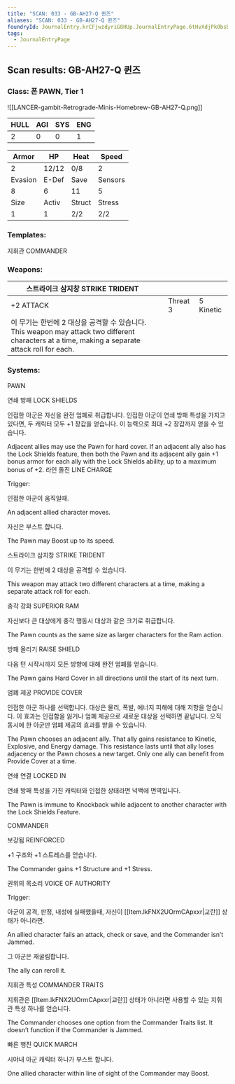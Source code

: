 ```yaml
---
title: "SCAN: 033 - GB-AH27-Q 퀸즈"
aliases: "SCAN: 033 - GB-AH27-Q 퀸즈"
foundryId: JournalEntry.krCFjwzdyriG8HUp.JournalEntryPage.6tHvXdjPk0bsBvOQ
tags:
  - JournalEntryPage
---
```

## Scan results: GB-AH27-Q 퀸즈

### Class: 폰 PAWN, Tier 1

![[LANCER-gambit-Retrograde-Minis-Homebrew-GB-AH27-Q.png]]

| HULL | AGI | SYS | ENG |
| --- | --- | --- | --- |
| 2 | 0 | 0 | 1 |

| Armor | HP | Heat | Speed |
| --- | --- | --- | --- |
| 2 | 12/12 | 0/8 | 2 |
| Evasion | E-Def | Save | Sensors |
| 8 | 6 | 11 | 5 |
| Size | Activ | Struct | Stress |
| 1 | 1 | 2/2 | 2/2 |

### Templates:

지휘관 COMMANDER

### Weapons:

| 스트라이크 삼지창 STRIKE TRIDENT |  |  |  |
| --- | --- | --- | --- |
| +2 ATTACK |  | Threat 3 | 5 Kinetic |  |
| 이 무기는 한번에 2 대상을 공격할 수 있습니다.<br/>This weapon may attack two different characters at a time, making a separate attack roll for each. |  |  |  |  |  |

### Systems:

PAWN

연쇄 방패 LOCK SHIELDS

인접한 아군은 자신을 완전 엄폐로 취급합니다. 인접한 아군이 연쇄 방패 특성을 가지고 있다면, 두 캐릭터 모두 +1 장갑을 얻습니다. 이 능력으로 최대 +2 장갑까지 얻을 수 있습니다.

Adjacent allies may use the Pawn for hard cover. If an adjacent ally also has the Lock Shields feature, then both the Pawn and its adjacent ally gain +1 bonus armor for each ally with the Lock Shields ability, up to a maximum bonus of +2. 라인 돌진 LINE CHARGE

Trigger:

인접한 아군이 움직일때.

An adjacent allied character moves.

  

자신은 부스트 합니다.

The Pawn may Boost up to its speed.

스트라이크 삼지창 STRIKE TRIDENT

이 무기는 한번에 2 대상을 공격할 수 있습니다.

This weapon may attack two different characters at a time, making a separate attack roll for each.

충각 강화 SUPERIOR RAM

자신보다 큰 대상에게 충각 행동시 대상과 같은 크기로 취급합니다.

The Pawn counts as the same size as larger characters for the Ram action.

방패 올리기 RAISE SHIELD

다음 턴 시작시까지 모든 방향에 대해 완전 엄폐를 얻습니다.

The Pawn gains Hard Cover in all directions until the start of its next turn.

엄폐 제공 PROVIDE COVER

인접한 아군 하나를 선택합니다. 대상은 물리, 폭발, 에너지 피해에 대해 저항을 얻습니다. 이 효과는 인접함을 잃거나 엄폐 제공으로 새로운 대상을 선택하면 끝납니다. 오직 동시에 한 아군만 엄폐 제공의 효과를 받을 수 있습니다.

The Pawn chooses an adjacent ally. That ally gains resistance to Kinetic, Explosive, and Energy damage. This resistance lasts until that ally loses adjacency or the Pawn choses a new target. Only one ally can benefit from Provide Cover at a time.

연쇄 연결 LOCKED IN

연쇄 방패 특성을 가진 캐릭터와 인접한 상태라면 넉백에 면역입니다.

The Pawn is immune to Knockback while adjacent to another character with the Lock Shields Feature.

COMMANDER

보강됨 REINFORCED

+1 구조와 +1 스트레스를 얻습니다.

The Commander gains +1 Structure and +1 Stress.

권위의 목소리 VOICE OF AUTHORITY

Trigger:

아군이 공격, 판정, 내성에 실패했을때, 자신이 [[Item.lkFNX2UOrmCApxxr|교란]] 상태가 아니라면.

An allied character fails an attack, check or save, and the Commander isn’t Jammed.

  

그 아군은 재굴림합니다.

The ally can reroll it.

지휘관 특성 COMMANDER TRAITS

지휘관은 [[Item.lkFNX2UOrmCApxxr|교란]] 상태가 아니라면 사용할 수 있는 지휘관 특성 하나를 얻습니다.

The Commander chooses one option from the Commander Traits list. It doesn’t function if the Commander is Jammed.

빠른 행진 QUICK MARCH

시야내 아군 캐릭터 하나가 부스트 합니다.

One allied character within line of sight of the Commander may Boost.
